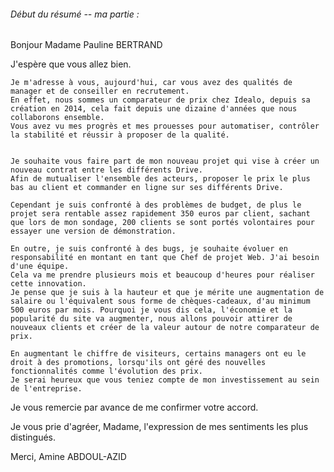 ###### Début du résumé -- ma partie :



Bonjour Madame Pauline BERTRAND

J'espère que vous allez bien.


    Je m'adresse à vous, aujourd'hui, car vous avez des qualités de manager et de conseiller en recrutement.  
    En effet, nous sommes un comparateur de prix chez Idealo, depuis sa création en 2014, cela fait depuis une dizaine d'années que nous collaborons ensemble.  
    Vous avez vu mes progrès et mes prouesses pour automatiser, contrôler la stabilité et réussir à proposer de la qualité.  

    
    Je souhaite vous faire part de mon nouveau projet qui vise à créer un nouveau contrat entre les différents Drive.     
    Afin de mutualiser l'ensemble des acteurs, proposer le prix le plus bas au client et commander en ligne sur ses différents Drive.    

    Cependant je suis confronté à des problèmes de budget, de plus le projet sera rentable assez rapidement 350 euros par client, sachant que lors de mon sondage, 200 clients se sont portés volontaires pour essayer une version de démonstration.   
    
    En outre, je suis confronté à des bugs, je souhaite évoluer en responsabilité en montant en tant que Chef de projet Web. J'ai besoin d'une équipe.  
    Cela va me prendre plusieurs mois et beaucoup d'heures pour réaliser cette innovation.  
    Je pense que je suis à la hauteur et que je mérite une augmentation de salaire ou l'équivalent sous forme de chèques-cadeaux, d'au minimum 500 euros par mois. Pourquoi je vous dis cela, l'économie et la popularité du site va augmenter, nous allons pouvoir attirer de nouveaux clients et créer de la valeur autour de notre comparateur de prix.    
    
    En augmentant le chiffre de visiteurs, certains managers ont eu le droit à des promotions, lorsqu'ils ont géré des nouvelles fonctionnalités comme l'évolution des prix.  
    Je serai heureux que vous teniez compte de mon investissement au sein de l'entreprise. 
 








 

Je vous remercie par avance de me confirmer votre accord.





Je vous prie d'agréer, Madame, l'expression de mes sentiments les plus distingués.




Merci,
Amine ABDOUL-AZID

